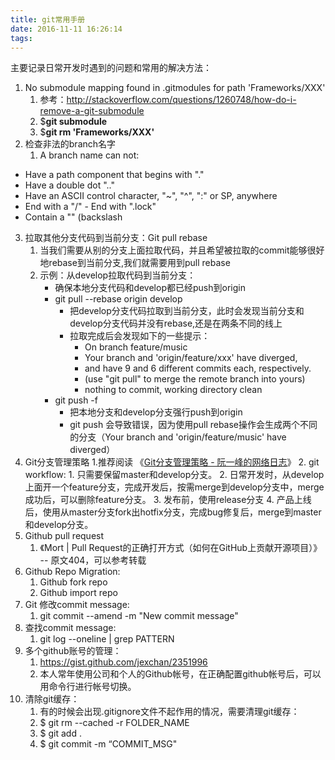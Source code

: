 ```yaml
---
title: git常用手册
date: 2016-11-11 16:26:14
tags:
---
```


主要记录日常开发时遇到的问题和常用的解决方法：

1. No submodule mapping found in .gitmodules for path 'Frameworks/XXX'
    1. 参考：http://stackoverflow.com/questions/1260748/how-do-i-remove-a-git-submodule
    2. $**git submodule**
    3. $**git rm 'Frameworks/XXX'**
2. 检查非法的branch名字
    1. A branch name can not:
- Have a path component that begins with "."
- Have a double dot ".."
- Have an ASCII control character, "~", "^", ":" or SP, anywhere
- End with a "/" - End with ".lock"
- Contain a "\" (backslash
3. 拉取其他分支代码到当前分支：Git pull rebase
    1. 当我们需要从别的分支上面拉取代码，并且希望被拉取的commit能够很好地rebase到当前分支,我们就需要用到pull rebase
    2. 示例：从develop拉取代码到当前分支：
        * 确保本地分支代码和develop都已经push到origin
        * git pull --rebase origin develop
            * 把develop分支代码拉取到当前分支，此时会发现当前分支和develop分支代码并没有rebase,还是在两条不同的线上
            * 拉取完成后会发现如下的一些提示：
                * On branch feature/music
                * Your branch and 'origin/feature/xxx' have diverged,
                * and have 9 and 6 different commits each, respectively.
                * (use "git pull" to merge the remote branch into yours)
                * nothing to commit, working directory clean
        * git push -f
            * 把本地分支和develop分支强行push到origin
            * git push 会导致错误，因为使用pull rebase操作会生成两个不同的分支（Your branch and 'origin/feature/music' have diverged）
4. Git分支管理策略
     1.推荐阅读 《[Git分支管理策略 - 阮一峰的网络日志](http://www.ruanyifeng.com/blog/2012/07/git.html)》
    2. git workflow:
        1. 只需要保留master和develop分支。
        2. 日常开发时，从develop上面开一个feature分支，完成开发后，按需merge到develop分支中，merge成功后，可以删除feature分支。
        3. 发布前，使用release分支
        4. 产品上线后，使用从master分支fork出hotfix分支，完成bug修复后，merge到master和develop分支。
5. Github pull request
    1. 《Mort | Pull Request的正确打开方式（如何在GitHub上贡献开源项目）》 -- 原文404，可以参考转载
6. Github Repo Migration:
    1. Github fork repo
    2. Github import repo
7. Git 修改commit message:
    1. git commit --amend -m "New commit message"
8. 查找commit message:
    1. git log --oneline | grep PATTERN
9. 多个github账号的管理：
    1. https://gist.github.com/jexchan/2351996
    2. 本人常年使用公司和个人的Github帐号，在正确配置github帐号后，可以用命令行进行帐号切换。
10. 清除git缓存：
    1. 有的时候会出现.gitignore文件不起作用的情况，需要清理git缓存：
    2. $ git rm --cached -r FOLDER_NAME
    3. $ git add .
    4. $ git commit -m “COMMIT_MSG"